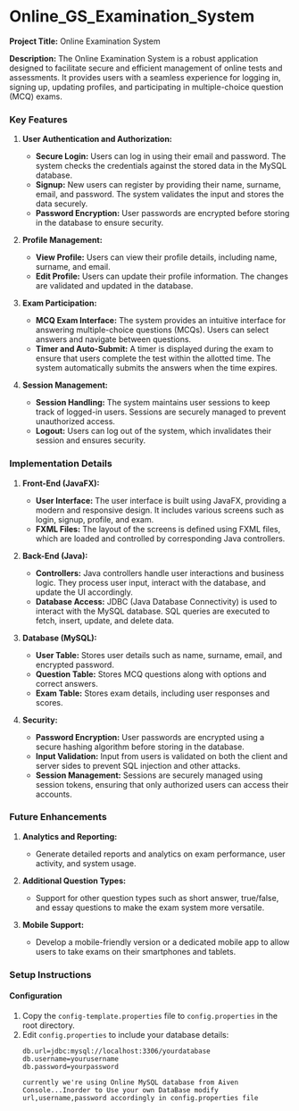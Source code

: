 # Online_GS_Examination_System
**Project Title:** Online Examination System

**Description:** 
The Online Examination System is a robust application designed to facilitate secure and efficient management of online tests and assessments. It provides users with a seamless experience for logging in, signing up, updating profiles, and participating in multiple-choice question (MCQ) exams.

### Key Features
1. **User Authentication and Authorization:**
   - **Secure Login:** Users can log in using their email and password. The system checks the credentials against the stored data in the MySQL database.
   - **Signup:** New users can register by providing their name, surname, email, and password. The system validates the input and stores the data securely.
   - **Password Encryption:** User passwords are encrypted before storing in the database to ensure security.

2. **Profile Management:**
   - **View Profile:** Users can view their profile details, including name, surname, and email.
   - **Edit Profile:** Users can update their profile information. The changes are validated and updated in the database.

3. **Exam Participation:**
   - **MCQ Exam Interface:** The system provides an intuitive interface for answering multiple-choice questions (MCQs). Users can select answers and navigate between questions.
   - **Timer and Auto-Submit:** A timer is displayed during the exam to ensure that users complete the test within the allotted time. The system automatically submits the answers when the time expires.

4. **Session Management:**
   - **Session Handling:** The system maintains user sessions to keep track of logged-in users. Sessions are securely managed to prevent unauthorized access.
   - **Logout:** Users can log out of the system, which invalidates their session and ensures security.

### Implementation Details

1. **Front-End (JavaFX):**
   - **User Interface:** The user interface is built using JavaFX, providing a modern and responsive design. It includes various screens such as login, signup, profile, and exam.
   - **FXML Files:** The layout of the screens is defined using FXML files, which are loaded and controlled by corresponding Java controllers.

2. **Back-End (Java):**
   - **Controllers:** Java controllers handle user interactions and business logic. They process user input, interact with the database, and update the UI accordingly.
   - **Database Access:** JDBC (Java Database Connectivity) is used to interact with the MySQL database. SQL queries are executed to fetch, insert, update, and delete data.

3. **Database (MySQL):**
   - **User Table:** Stores user details such as name, surname, email, and encrypted password.
   - **Question Table:** Stores MCQ questions along with options and correct answers.
   - **Exam Table:** Stores exam details, including user responses and scores.

4. **Security:**
   - **Password Encryption:** User passwords are encrypted using a secure hashing algorithm before storing in the database.
   - **Input Validation:** Input from users is validated on both the client and server sides to prevent SQL injection and other attacks.
   - **Session Management:** Sessions are securely managed using session tokens, ensuring that only authorized users can access their accounts.

### Future Enhancements

1. **Analytics and Reporting:**
   - Generate detailed reports and analytics on exam performance, user activity, and system usage.

2. **Additional Question Types:**
   - Support for other question types such as short answer, true/false, and essay questions to make the exam system more versatile.

3. **Mobile Support:**
   - Develop a mobile-friendly version or a dedicated mobile app to allow users to take exams on their smartphones and tablets.

### Setup Instructions

#### Configuration

1. Copy the `config-template.properties` file to `config.properties` in the root directory.
2. Edit `config.properties` to include your database details:
   ```properties
   db.url=jdbc:mysql://localhost:3306/yourdatabase
   db.username=yourusername
   db.password=yourpassword

   currently we're using Online MySQL database from Aiven Console...Inorder to Use your own DataBase modify url,username,password accordingly in config.properties file

